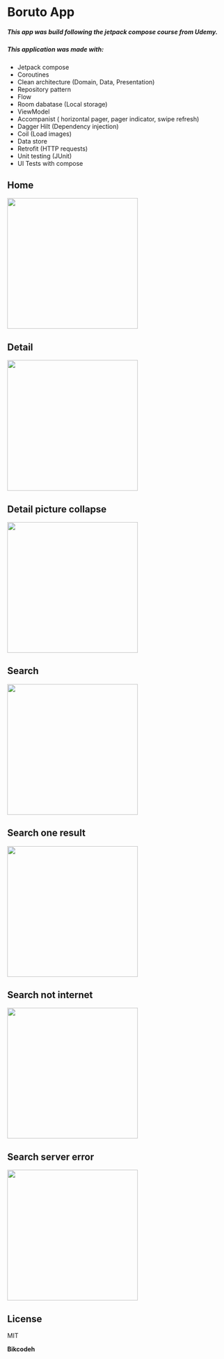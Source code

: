 # Boruto App

##### This app was build following the jetpack compose course from Udemy.

##### This application was made with:
- Jetpack compose
- Coroutines
- Clean architecture (Domain, Data, Presentation)
- Repository pattern
- Flow
- Room dabatase (Local storage)
- ViewModel
- Accompanist ( horizontal pager, pager indicator, swipe refresh)
- Dagger Hilt (Dependency injection)
- Coil (Load images)
- Data store
- Retrofit (HTTP requests)
- Unit testing (JUnit)
- UI Tests with compose


## Home
<img src="https://raw.githubusercontent.com/Bikcodeh/BorutoApp/main/assets/home.png" width="300"> 

## Detail 
<img src="https://github.com/Bikcodeh/BorutoApp/blob/main/assets/detail.png" width="300">

## Detail picture collapse
<img src="https://raw.githubusercontent.com/Bikcodeh/BorutoApp/main/assets/detail-collapsed.png" width="300">

## Search
<img src="https://raw.githubusercontent.com/Bikcodeh/BorutoApp/main/assets/search.png" width="300">

## Search one result
<img src="https://raw.githubusercontent.com/Bikcodeh/BorutoApp/main/assets/search-one.png" width="300">

## Search not internet
<img src="https://raw.githubusercontent.com/Bikcodeh/BorutoApp/main/assets/search-no-internet.png" width="300">

## Search server error
<img src="https://raw.githubusercontent.com/Bikcodeh/BorutoApp/main/assets/search-server-error.png" width="300">

## License

MIT

**Bikcodeh**
